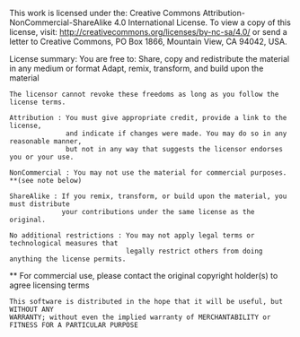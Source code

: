 This work is licensed under the:
      Creative Commons Attribution-NonCommercial-ShareAlike 4.0 International License.
   To view a copy of this license, visit:
      http://creativecommons.org/licenses/by-nc-sa/4.0/
   or send a letter to Creative Commons, PO Box 1866, Mountain View, CA 94042, USA.

   License summary:
    You are free to:
      Share, copy and redistribute the material in any medium or format
      Adapt, remix, transform, and build upon the material

    The licensor cannot revoke these freedoms as long as you follow the license terms.

    Attribution : You must give appropriate credit, provide a link to the license,
                  and indicate if changes were made. You may do so in any reasonable manner,
                  but not in any way that suggests the licensor endorses you or your use.

    NonCommercial : You may not use the material for commercial purposes. **(see note below)

    ShareAlike : If you remix, transform, or build upon the material, you must distribute
                 your contributions under the same license as the original.

    No additional restrictions : You may not apply legal terms or technological measures that
                                 legally restrict others from doing anything the license permits.

   ** For commercial use, please contact the original copyright holder(s) to agree licensing terms

    This software is distributed in the hope that it will be useful, but WITHOUT ANY
    WARRANTY; without even the implied warranty of MERCHANTABILITY or FITNESS FOR A PARTICULAR PURPOSE
